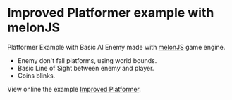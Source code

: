 Improved Platformer example with melonJS
===========================

Platformer Example with Basic AI Enemy made with [melonJS](https://github.com/melonjs/melonJS) game engine.

- Enemy don't fall platforms, using world bounds.
- Basic Line of Sight between enemy and player.
- Coins blinks.

View online the example [Improved Platformer](http://aaschmitz.github.io/melonjs-improved-platformer).
